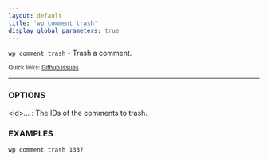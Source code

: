 ```yaml
---
layout: default
title: 'wp comment trash'
display_global_parameters: true
---
```


`wp comment trash` - Trash a comment.

<small>Quick links: <a href="https://github.com/wp-cli/wp-cli/issues?q=is%3Aopen+label%3Acommand%3Atrash+sort%3Aupdated-desc">Github issues</a></small>

<hr />

### OPTIONS

&lt;id&gt;...
: The IDs of the comments to trash.

### EXAMPLES

    wp comment trash 1337



